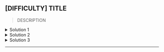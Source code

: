 

## [DIFFICULTY] TITLE

> DESCRIPTION

<details>
  <summary>Solution 1</summary>

| Time complexity | Space complexity |
| :-------------: | :--------------: |
| O() | O() |

```

```

</details>

<details>
  <summary>Solution 2</summary>

| Time complexity | Space complexity |
| :-------------: | :--------------: |
| O() | O() |

```

```

</details>

<details>
  <summary>Solution 3</summary>

| Time complexity | Space complexity |
| :-------------: | :--------------: |
| O() | O() |

```

```

</details>

--------------------